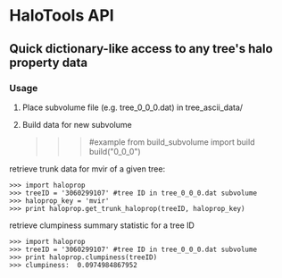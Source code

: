 HaloTools API
====================

Quick dictionary-like access to any tree's halo property data
---------------------

### Usage

1) Place subvolume file (e.g. tree_0_0_0.dat) in tree_ascii_data/<br>
2) Build data for new subvolume<br>

	>>> #example
	>>> from build_subvolume import build
	>>> build("0_0_0")

retrieve trunk data for mvir of a given tree: <br>

	>>> import haloprop
	>>> treeID = '3060299107' #tree ID in tree_0_0_0.dat subvolume
	>>> haloprop_key = 'mvir'
	>>> print haloprop.get_trunk_haloprop(treeID, haloprop_key)

retrieve clumpiness summary statistic for a tree ID <br>

	>>> import haloprop
	>>> treeID = '3060299107' #tree ID in tree_0_0_0.dat subvolume
	>>> print haloprop.clumpiness(treeID)
	>>> clumpiness:  0.0974984867952